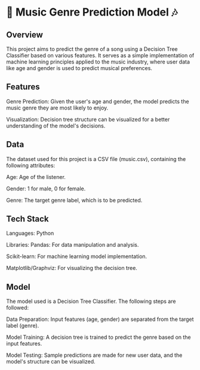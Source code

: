 # 🎵 Music Genre Prediction Model 🎶

## Overview

This project aims to predict the genre of a song using a Decision Tree Classifier based on various features. It serves as a simple implementation of machine learning principles applied to the music industry, where user data like age and gender is used to predict musical preferences.

## Features

Genre Prediction: Given the user's age and gender, the model predicts the music genre they are most likely to enjoy.

Visualization: Decision tree structure can be visualized for a better understanding of the model's decisions.

## Data

The dataset used for this project is a CSV file (music.csv), containing the following attributes:

Age: Age of the listener.

Gender: 1 for male, 0 for female.

Genre: The target genre label, which is to be predicted.

## Tech Stack

Languages: Python

Libraries:
Pandas: For data manipulation and analysis.

Scikit-learn: For machine learning model implementation.

Matplotlib/Graphviz: For visualizing the decision tree.

## Model

The model used is a Decision Tree Classifier. The following steps are followed:

Data Preparation: Input features (age, gender) are separated from the target label (genre).

Model Training: A decision tree is trained to predict the genre based on the input features.

Model Testing: Sample predictions are made for new user data, and the model's structure can be visualized.

